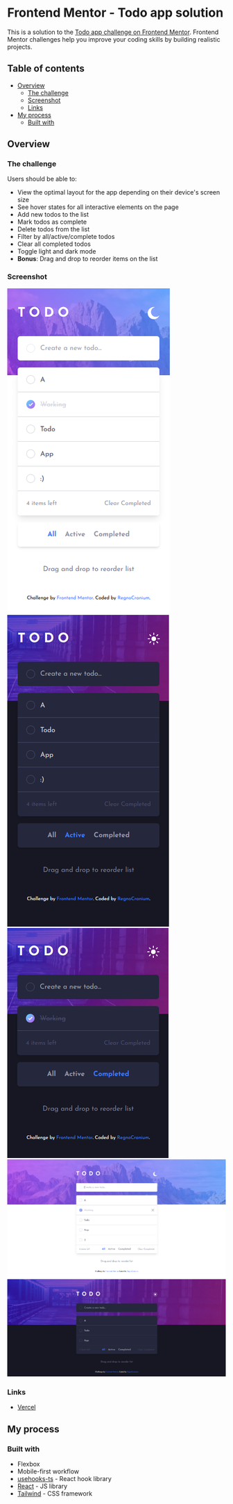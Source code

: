 # Frontend Mentor - Todo app solution

This is a solution to the [Todo app challenge on Frontend Mentor](https://www.frontendmentor.io/challenges/todo-app-Su1_KokOW). Frontend Mentor challenges help you improve your coding skills by building realistic projects.

## Table of contents

- [Overview](#overview)
  - [The challenge](#the-challenge)
  - [Screenshot](#screenshot)
  - [Links](#links)
- [My process](#my-process)
  - [Built with](#built-with)

## Overview

### The challenge

Users should be able to:

- View the optimal layout for the app depending on their device's screen size
- See hover states for all interactive elements on the page
- Add new todos to the list
- Mark todos as complete
- Delete todos from the list
- Filter by all/active/complete todos
- Clear all completed todos
- Toggle light and dark mode
- **Bonus**: Drag and drop to reorder items on the list

### Screenshot

![Mobile design](./Screenshot_1.png)
![Mobile design with dark theme and sorted by Active](./Screenshot_2.png)
![Mobile design with dark theme and sorted by Completed](./Screenshot_3.png)
![Desktop design](./Screenshot_4.png)
![Desktop design with dark theme](./Screenshot_5.png)

### Links

- [Vercel](https://frontend-mentor-folder-mliu.vercel.app)

## My process

### Built with

- Flexbox
- Mobile-first workflow
- [usehooks-ts](https://usehooks-ts.com) - React hook library
- [React](https://react.dev/) - JS library
- [Tailwind](https://tailwindcss.com) - CSS framework
